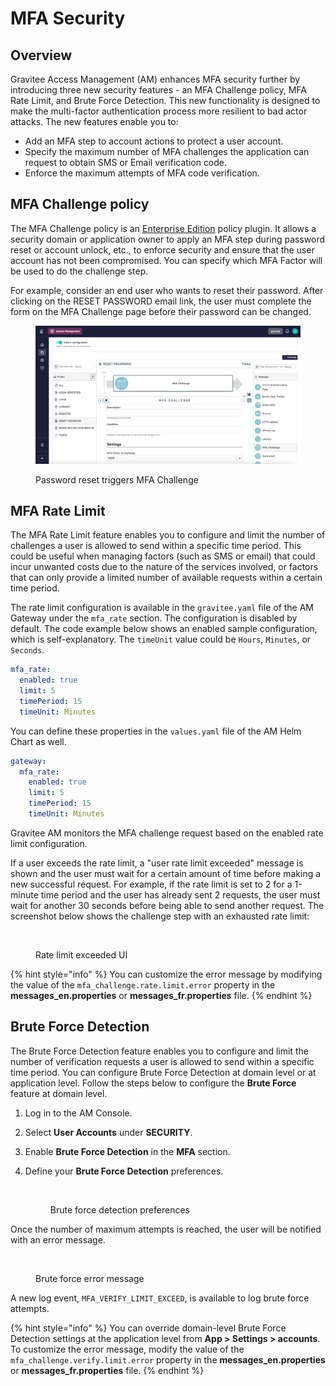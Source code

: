 # MFA Security

## Overview

Gravitee Access Management (AM) enhances MFA security further by introducing three new security features - an MFA Challenge policy, MFA Rate Limit, and Brute Force Detection. This new functionality is designed to make the multi-factor authentication process more resilient to bad actor attacks. The new features enable you to:

* Add an MFA step to account actions to protect a user account.
* Specify the maximum number of MFA challenges the application can request to obtain SMS or Email verification code.
* Enforce the maximum attempts of MFA code verification.

## MFA Challenge policy

The MFA Challenge policy is an [Enterprise Edition](../../overview/open-source-vs-enterprise-am/) policy plugin. It allows a security domain or application owner to apply an MFA step during password reset or account unlock, etc., to enforce security and ensure that the user account has not been compromised. You can specify which MFA Factor will be used to do the challenge step.

For example, consider an end user who wants to reset their password. After clicking on the RESET PASSWORD email link, the user must complete the form on the MFA Challenge page before their password can be changed.

<figure><img src="../../.gitbook/assets/mfa challenge policy.png" alt=""><figcaption><p>Password reset triggers MFA Challenge</p></figcaption></figure>

## MFA Rate Limit

The MFA Rate Limit feature enables you to configure and limit the number of challenges a user is allowed to send within a specific time period. This could be useful when managing factors (such as SMS or email) that could incur unwanted costs due to the nature of the services involved, or factors that can only provide a limited number of available requests within a certain time period.

The rate limit configuration is available in the `gravitee.yaml` file of the AM Gateway under the `mfa_rate` section. The configuration is disabled by default. The code example below shows an enabled sample configuration, which is self-explanatory. The `timeUnit` value could be `Hours`, `Minutes`, or `Seconds`.

```yaml
mfa_rate:
  enabled: true
  limit: 5
  timePeriod: 15
  timeUnit: Minutes
```

You can define these properties in the `values.yaml` file of the AM Helm Chart as well.

```yaml
gateway:
  mfa_rate:
    enabled: true
    limit: 5
    timePeriod: 15
    timeUnit: Minutes
```

Gravitee AM monitors the MFA challenge request based on the enabled rate limit configuration.

If a user exceeds the rate limit, a "user rate limit exceeded" message is shown and the user must wait for a certain amount of time before making a new successful request. For example, if the rate limit is set to 2 for a 1-minute time period and the user has already sent 2 requests, the user must wait for another 30 seconds before being able to send another request. The screenshot below shows the challenge step with an exhausted rate limit:

<figure><img src="https://docs.gravitee.io/images/am/current/graviteeio-am-userguide-mfa-ratelimit-exceed.png" alt=""><figcaption><p>Rate limit exceeded UI</p></figcaption></figure>

{% hint style="info" %}
You can customize the error message by modifying the value of the `mfa_challenge.rate.limit.error` property in the **messages\_en.properties** or **messages\_fr.properties** file.
{% endhint %}

## Brute Force Detection

The Brute Force Detection feature enables you to configure and limit the number of verification requests a user is allowed to send within a specific time period. You can configure Brute Force Detection at domain level or at application level. Follow the steps below to configure the **Brute Force** feature at domain level.

1. Log in to the AM Console.
2. Select **User Accounts** under **SECURITY**.
3. Enable **Brute Force Detection** in the **MFA** section.
4.  Define your **Brute Force Detection** preferences.

    <figure><img src="https://docs.gravitee.io/images/am/current/graviteeio-am-userguide-mfa-security.png" alt=""><figcaption><p>Brute force detection preferences</p></figcaption></figure>

Once the number of maximum attempts is reached, the user will be notified with an error message.

<figure><img src="https://docs.gravitee.io/images/am/current/graviteeio-am-userguide-mfa-brute-max.png" alt=""><figcaption><p>Brute force error message</p></figcaption></figure>

A new log event, `MFA_VERIFY_LIMIT_EXCEED`, is available to log brute force attempts.

{% hint style="info" %}
You can override domain-level Brute Force Detection settings at the application level from **App > Settings > accounts**. To customize the error message, modify the value of the `mfa_challenge.verify.limit.error` property in the **messages\_en.properties** or **messages\_fr.properties** file.
{% endhint %}
